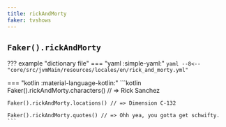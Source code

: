 ```yaml
---
title: rickAndMorty
faker: tvshows
---
```


## `Faker().rickAndMorty`

??? example "dictionary file"
    === "yaml :simple-yaml:"
        ```yaml
        --8<-- "core/src/jvmMain/resources/locales/en/rick_and_morty.yml"
        ```

=== "kotlin :material-language-kotlin:"
    ```kotlin
    Faker().rickAndMorty.characters() // => Rick Sanchez

    Faker().rickAndMorty.locations() // => Dimension C-132

    Faker().rickAndMorty.quotes() // => Ohh yea, you gotta get schwifty.
    ```
